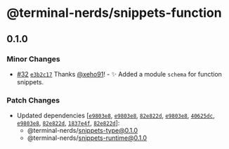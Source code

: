# @terminal-nerds/snippets-function<!-- markdownlint-disable line-length list-marker-space no-duplicate-header ul-style ul-indent no-bare-urls -->

## 0.1.0

### Minor Changes

-   [#32](https://github.com/terminal-nerds/snippets/pull/32) [`e3b2c17`](https://github.com/terminal-nerds/snippets/commit/e3b2c17b09ebff4f484d5bd6b318520008e7c51e) Thanks [@xeho91](https://github.com/xeho91)! - ✨ Added a module `schema` for function snippets.

### Patch Changes

-   Updated dependencies [[`e9803e8`](https://github.com/terminal-nerds/snippets/commit/e9803e80c0e6b640e8dacae911e8579847e9f0c5), [`e9803e8`](https://github.com/terminal-nerds/snippets/commit/e9803e80c0e6b640e8dacae911e8579847e9f0c5), [`82e822d`](https://github.com/terminal-nerds/snippets/commit/82e822d32580c8f31a51416b05cca0f6a4222c20), [`e9803e8`](https://github.com/terminal-nerds/snippets/commit/e9803e80c0e6b640e8dacae911e8579847e9f0c5), [`40625dc`](https://github.com/terminal-nerds/snippets/commit/40625dcc60a3d3484e1b9bed3b840f215e3c4803), [`e9803e8`](https://github.com/terminal-nerds/snippets/commit/e9803e80c0e6b640e8dacae911e8579847e9f0c5), [`82e822d`](https://github.com/terminal-nerds/snippets/commit/82e822d32580c8f31a51416b05cca0f6a4222c20), [`1837e4f`](https://github.com/terminal-nerds/snippets/commit/1837e4f5ee3883b2187c5b81f6cf8ceb2ed7619a), [`82e822d`](https://github.com/terminal-nerds/snippets/commit/82e822d32580c8f31a51416b05cca0f6a4222c20)]:
    -   @terminal-nerds/snippets-type@0.1.0
    -   @terminal-nerds/snippets-runtime@0.1.0
